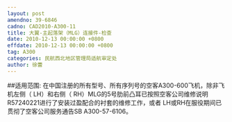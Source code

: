 ```yaml
---
layout: post
amendno: 39-6846
cadno: CAD2010-A300-11
title: 大翼-主起落架（MLG）连接件-检查
date: 2010-12-13 00:00:00 +0800
effdate: 2010-12-13 00:00:00 +0800
tag: A300
categories: 民航西北地区管理局适航审定处
author: 徐蕾
---
```


##适用范围:
在中国注册的所有型号、所有序列号的空客A300-600飞机，除非飞机左侧（ LH）和右侧（ RH）MLG的5号肋前凸耳已按照空客公司维修说明R57240221进行了安装过盈配合的衬套的维修工作，或者 LH或RH在服役期间已贯彻了空客公司服务通告SB A300-57-6106。

